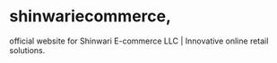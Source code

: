 # shinwariecommerce,
official website for Shinwari E-commerce LLC | Innovative online retail solutions.
